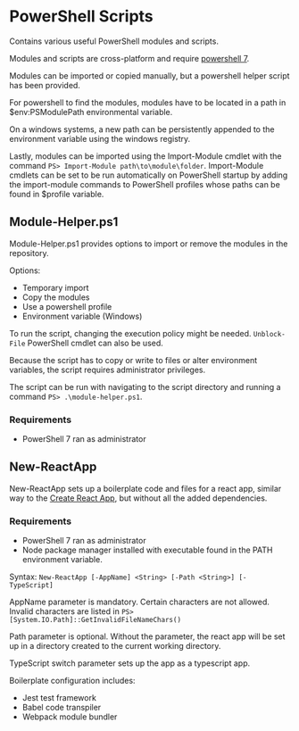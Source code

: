 # PowerShell Scripts

Contains various useful PowerShell modules and scripts.

Modules and scripts are cross-platform and require [powershell 7](https://github.com/PowerShell/PowerShell).

Modules can be imported or copied manually, but a powershell helper script has been provided.

For powershell to find the modules, modules have to be located in a path in $env:PSModulePath environmental variable.

On a windows systems, a new path can be persistently appended to the environment variable using the windows registry.

Lastly, modules can be imported using the Import-Module cmdlet with the command `PS> Import-Module path\to\module\folder`. Import-Module cmdlets can be set to be run automatically on PowerShell startup by adding the import-module commands to PowerShell profiles whose paths can be found in $profile variable.

## Module-Helper.ps1

Module-Helper.ps1 provides options to import or remove the modules in the repository.

Options:

* Temporary import
* Copy the modules
* Use a powershell profile
* Environment variable (Windows)

To run the script, changing the execution policy might be needed. `Unblock-File` PowerShell cmdlet can also be used.

Because the script has to copy or write to files or alter environment variables, the script requires administrator privileges.

The script can be run with navigating to the script directory and running a command `PS> .\module-helper.ps1`.

### Requirements

* PowerShell 7 ran as administrator

## New-ReactApp

New-ReactApp sets up a boilerplate code and files for a react app, similar way to the [Create React App](https://create-react-app.dev/), but without all the added dependencies.

### Requirements

* PowerShell 7 ran as administrator
* Node package manager installed with executable found in the PATH environment variable.

Syntax: `New-ReactApp [-AppName] <String> [-Path <String>] [-TypeScript]`

AppName parameter is mandatory. Certain characters are not allowed. Invalid characters are listed in `PS> [System.IO.Path]::GetInvalidFileNameChars()`

Path parameter is optional. Without the parameter, the react app will be set up in a directory created to the current working directory.

TypeScript switch parameter sets up the app as a typescript app.

Boilerplate configuration includes:

* Jest test framework
* Babel code transpiler
* Webpack module bundler